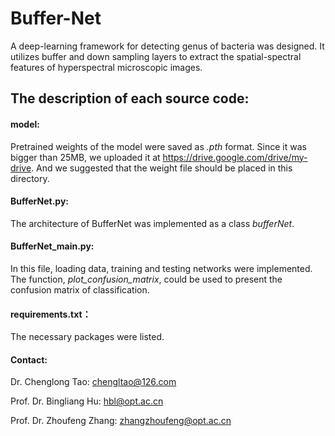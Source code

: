 # Buffer-Net

A deep-learning framework for detecting genus of bacteria was designed. It utilizes buffer and down sampling layers to extract the spatial-spectral features of hyperspectral microscopic images.   



## The description of each source code:


#### model:
Pretrained weights of the model were saved as *.pth* format. Since it was bigger than 25MB, we uploaded it at https://drive.google.com/drive/my-drive. And we suggested that the weight file should be placed in this directory.

#### BufferNet.py:

The architecture of BufferNet was implemented as a class *bufferNet*. 


#### BufferNet_main.py:

In this file, loading data, training and testing networks were implemented. The function, *plot_confusion_matrix*, could be used to present the confusion matrix of classification.

#### requirements.txt：
The necessary packages were listed.

#### Contact:
Dr. Chenglong Tao: chengltao@126.com

Prof. Dr. Bingliang Hu: hbl@opt.ac.cn

Prof. Dr. Zhoufeng Zhang: zhangzhoufeng@opt.ac.cn

